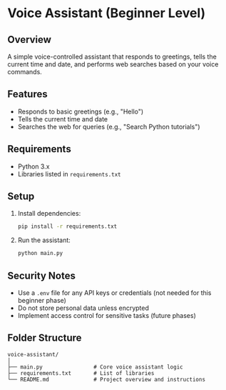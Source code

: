 # Voice Assistant (Beginner Level)

## Overview
A simple voice-controlled assistant that responds to greetings, tells the current time and date, and performs web searches based on your voice commands.

## Features
- Responds to basic greetings (e.g., "Hello")
- Tells the current time and date
- Searches the web for queries (e.g., "Search Python tutorials")

## Requirements
- Python 3.x
- Libraries listed in `requirements.txt`

## Setup
1. Install dependencies:
   ```bash
   pip install -r requirements.txt
   ```
2. Run the assistant:
   ```bash
   python main.py
   ```

## Security Notes
- Use a `.env` file for any API keys or credentials (not needed for this beginner phase)
- Do not store personal data unless encrypted
- Implement access control for sensitive tasks (future phases)

## Folder Structure
```
voice-assistant/
│
├── main.py                # Core voice assistant logic
├── requirements.txt       # List of libraries
└── README.md              # Project overview and instructions
```